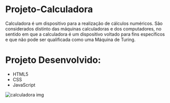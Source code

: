 # Projeto-Calculadora

Calculadora é um dispositivo para a realização de cálculos numéricos. São considerados distinto das máquinas calculadoras e dos computadores, no sentido em que a calculadora é um dispositivo voltado para fins específicos e que não pode ser qualificada como uma Máquina de Turing. 

# Projeto Desenvolvido:

* HTML5
* CSS
* JavaScript

![calculadora img](https://user-images.githubusercontent.com/63323533/79782859-1995fa80-8316-11ea-9508-083105d21774.jpg)

